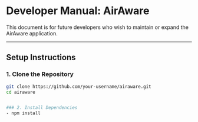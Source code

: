 # Developer Manual: AirAware

This document is for future developers who wish to maintain or expand the AirAware application.

---

## Setup Instructions

### 1. Clone the Repository
```bash
git clone https://github.com/your-username/airaware.git
cd airaware


### 2. Install Dependencies
- npm install

